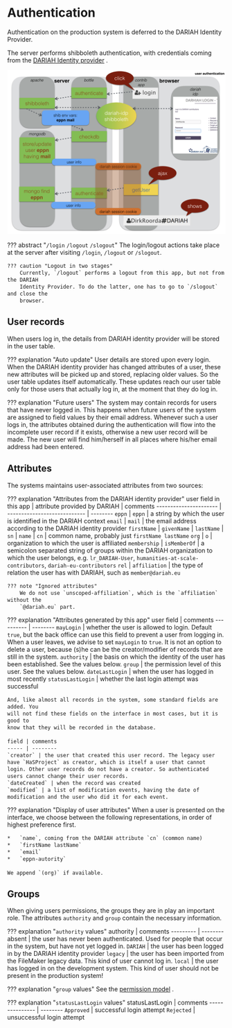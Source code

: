 # Authentication

Authentication on the production system is deferred to the DARIAH Identity Provider.

The server performs shibboleth authentication, with credentials coming from the
[DARIAH Identity provider]({{dariahIDP}})
.

![diag](../design/design.003.png)

??? abstract "`/login` `/logout` `/slogout`"
    The login/logout actions take place at the server after visiting `/login`,
    `/logout` or `/slogout`.

    ??? caution "Logout in two stages"
        Currently, `/logout` performs a logout from this app, but not from the DARIAH
        Identity Provider. To do the latter, one has to go to `/slogout` and close the
        browser.

## User records

When users log in, the details from DARIAH identity provider
will be stored in the user table.


??? explanation "Auto update"
    User details are stored upon every login.
    When the DARIAH identity provider has changed attributes of a user,
    these new attributes will be picked up and stored, replacing older values. 
    So the user table updates itself automatically.
    These updates reach our user table only for those
    users that actually log in, at the moment that they do log in.

??? explanation "Future users"
    The system may contain records for users that have never logged in. This happens
    when future users of the system are assigned to field values by their email
    address. Whenever such a user logs in, the attributes obtained during the
    authentication will flow into the incomplete user record if it exists, otherwise
    a new user record will be made. The new user will find him/herself in all places
    where his/her email address had been entered.

## Attributes

The systems maintains user-associated attributes from two sources:

??? explanation "Attributes from the DARIAH identity provider"
    user field in this app | attribute provided by DARIAH | comments
    ---------------------- | ---------------------------- | --------
    `eppn` | `eppn` | a string by which the user is identified in the DARIAH context
    `email` | `mail` | the email address according to the DARIAH identity provider
    `firstName` | `givenName` | 
    `lastName` | `sn` | 
    `name` | `cn` | common name, probably just `firstName lastName`
    `org` | `o` | organization to which the user is affiliated
    `membership` | `isMemberOf` | a semicolon separated string of groups within the DARIAH organization to which the user belongs, e.g. `lr_DARIAH-User`, `humanities-at-scale-contributors`, `dariah-eu-contributors`
    `rel` | `affiliation` | the type of relation the user has with DARIAH, such as `member@dariah.eu`

    ??? note "Ignored attributes"
        We do not use `unscoped-affiliation`, which is the `affiliation` without the
        `@dariah.eu` part.

??? explanation "Attributes generated by this app"
    user field | comments
    ---------- | --------
    `mayLogin` | whether the user is allowed to login. Default `true`, but the back office can use this field to prevent a user from logging in. When a user leaves, we advise to set `mayLogin` to `true`. It is not an option to delete a user, because (s)he can be the creator/modifier of records that are still in the system.
    `authority` | the basis on which the identity of the user has been established. See the values below.
    `group` | the permission level of this user. See the values below.
    `dateLastLogin` | when the user has logged in most recently
    `statusLastLogin` | whether the last login attempt was successful

    And, like almost all records in the system, some standard fields are added. You
    will not find these fields on the interface in most cases, but it is good to
    know that they will be recorded in the database.

    field | comments
    ----- | --------
    `creator` | the user that created this user record. The legacy user have `HaSProject` as creator, which is itself a user that cannot login. Other user records do not have a creator. So authenticated users cannot change their user records.
    `dateCreated` | when the record was created
    `modified` | a list of modification events, having the date of modification and the user who did it for each event.

??? explanation "Display of user attributes"
    When a user is presented on the interface, we choose between the following
    representations, in order of highest preference first.

    *   `name`, coming from the DARIAH attribute `cn` (common name)
    *   `firstName lastName`
    *   `email`
    *   `eppn-autority`

    We append `(org)` if available.

## Groups

When giving users permissions, the groups they are in play an important role.
The attributes `authority` and `group`  contain the necessary information.

??? explanation "`authority` values"
    authority | comments
    --------- | --------
    absent | the user has never been authenticated. Used for people that occur in the system, but have not yet logged in.
    `DARIAH` | the user has been logged in by the DARIAH identity provider
    `legacy` | the user has been imported from the FileMaker legacy data. This kind of user cannot log in.
    `local` | the user has logged in on the development system. This kind of user should not be present in the production system!

??? explanation "`group` values"
    See the
    [permission model](../Concepts/Model.md#permission-model)
    .

??? explanation "`statusLastLogin` values"
    statusLastLogin | comments
    --------------- | --------
    `Approved` | successful login attempt
    `Rejected` | unsuccessful login attempt
